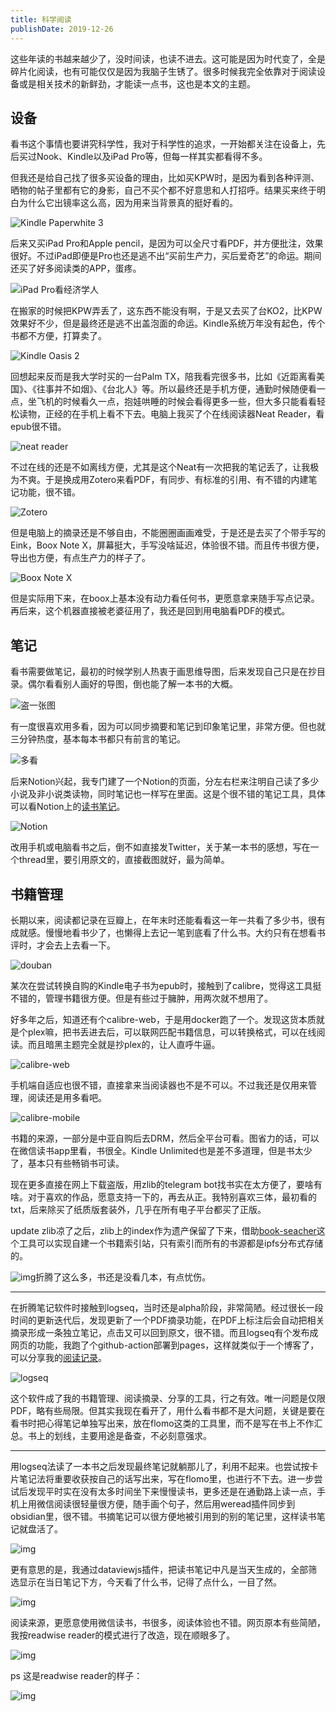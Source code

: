 ```yaml
---
title: 科学阅读
publishDate: 2019-12-26
---
```


这些年读的书越来越少了，没时间读，也读不进去。这可能是因为时代变了，全是碎片化阅读，也有可能仅仅是因为我脑子生锈了。很多时候我完全依靠对于阅读设备或是相关技术的新鲜劲，才能读一点书，这也是本文的主题。

## 设备

看书这个事情也要讲究科学性，我对于科学性的追求，一开始都关注在设备上，先后买过Nook、Kindle以及iPad Pro等，但每一样其实都看得不多。

但我还是给自己找了很多买设备的理由，比如买KPW时，是因为看到各种评测、晒物的帖子里都有它的身影，自己不买个都不好意思和人打招呼。结果买来终于明白为什么它出镜率这么高，因为用来当背景真的挺好看的。

![Kindle Paperwhite 3](https://pub-d5bcaa1465694f2b84727665eeded50e.r2.dev/network-asset-e8c87b4d1ae514495af4d64dc6d8f9bd-20230912223708-dpygw3c-20250104231510-ijpvip5.jpg)

后来又买iPad Pro和Apple pencil，是因为可以全尺寸看PDF，并方便批注，效果很好。不过iPad即便是Pro也还是逃不出“买前生产力，买后爱奇艺”的命运。期间还买了好多阅读类的APP，蛋疼。

![iPad Pro看经济学人](https://pub-d5bcaa1465694f2b84727665eeded50e.r2.dev/network-asset-a72a954a88708c55238b776252921c0d-20230912223708-jbermas-20250104231510-hvdwrr4.jpg)

在搬家的时候把KPW弄丢了，这东西不能没有啊，于是又去买了台KO2，比KPW效果好不少，但是最终还是逃不出盖泡面的命运。Kindle系统万年没有起色，传个书都不方便，打算卖了。

![Kindle Oasis 2](https://pub-d5bcaa1465694f2b84727665eeded50e.r2.dev/network-asset-f9ad001c15969389138f34ed91b2649d-20230912223708-6nojvxl-20250104231510-dyrhv2w.jpg)

回想起来反而是我大学时买的一台Palm TX，陪我看完很多书，比如《近距离看美国》、《往事并不如烟》、《台北人》等。所以最终还是手机方便，通勤时候随便看一点，坐飞机的时候看久一点，抱娃哄睡的时候会看得更多一些，但大多只能看看轻松读物，正经的在手机上看不下去。电脑上我买了个在线阅读器Neat Reader，看epub很不错。

![neat reader](https://pub-d5bcaa1465694f2b84727665eeded50e.r2.dev/network-asset-59b567cf76daaff83e495735f15f383f-20230912223708-z33o431-20250104231510-m7tp7h8.png)

不过在线的还是不如离线方便，尤其是这个Neat有一次把我的笔记丢了，让我极为不爽。于是换成用Zotero来看PDF，有同步、有标准的引用、有不错的内建笔记功能，很不错。

![Zotero](https://pub-d5bcaa1465694f2b84727665eeded50e.r2.dev/network-asset-image-20220328093543506-20230912223708-hb59o9o-20250104231510-rk4h2xa.png)

但是电脑上的摘录还是不够自由，不能圈圈画画难受，于是还是去买了个带手写的Eink，Boox Note X，屏幕挺大，手写没啥延迟，体验很不错。而且传书很方便，导出也方便，有点生产力的样子了。

![Boox Note X](https://pub-d5bcaa1465694f2b84727665eeded50e.r2.dev/network-asset-FMQq-rqVcAAe71s-20230912223708-awcx6za-20250104231510-z2z58k4.jpeg)

但是实际用下来，在boox上基本没有动力看任何书，更愿意拿来随手写点记录。再后来，这个机器直接被老婆征用了，我还是回到用电脑看PDF的模式。

## 笔记

看书需要做笔记，最初的时候学别人热衷于画思维导图，后来发现自己只是在抄目录。偶尔看看别人画好的导图，倒也能了解一本书的大概。

![盗一张图](https://pub-d5bcaa1465694f2b84727665eeded50e.r2.dev/network-asset-f73f79d56419d3d6ef8241c3893e979d-20230912223708-s3b2b3y-20250104231510-xz2mbhh.jpg)

有一度很喜欢用多看，因为可以同步摘要和笔记到印象笔记里，非常方便。但也就三分钟热度，基本每本书都只有前言的笔记。

![多看](https://pub-d5bcaa1465694f2b84727665eeded50e.r2.dev/network-asset-991f5300cc93374b515c8c99f5f0d0bd-20230912223708-3ltyz0y-20250104231510-4n6331i.png)

后来Notion兴起，我专门建了一个Notion的页面，分左右栏来注明自己读了多少小说及非小说类读物，同时笔记也一样写在里面。这是个很不错的笔记工具，具体可以看Notion上的[读书笔记](https://www.notion.so/a205f411cb604146b636e800999ccc7d)。

![Notion](https://pub-d5bcaa1465694f2b84727665eeded50e.r2.dev/network-asset-0c26652ed7a0203264b9b1cd466bacff-20230912223708-v5ilolv-20250104231511-n1522yj.png)

改用手机或电脑看书之后，倒不如直接发Twitter，关于某一本书的感想，写在一个thread里，要引用原文的，直接截图就好，最为简单。

## 书籍管理

长期以来，阅读都记录在豆瓣上，在年末时还能看看这一年一共看了多少书，很有成就感。慢慢地看书少了，也懒得上去记一笔到底看了什么书。大约只有在想看书评时，才会去上去看一下。

![douban](https://pub-d5bcaa1465694f2b84727665eeded50e.r2.dev/network-asset-d5cc5cd4b3bb505d29d25b71380dc647-20230912223708-yor0uky-20250104231511-lqmhc8q.png)

某次在尝试转换自购的Kindle电子书为epub时，接触到了calibre，觉得这工具挺不错的，管理书籍很方便。但是有些过于臃肿，用两次就不想用了。

好多年之后，知道还有个calibre-web，于是用docker跑了一个。发现这货本质就是个plex嘛，把书丢进去后，可以联网匹配书籍信息，可以转换格式，可以在线阅读。而且暗黑主题完全就是抄plex的，让人直呼牛逼。

![calibre-web](https://pub-d5bcaa1465694f2b84727665eeded50e.r2.dev/network-asset-923d143095df51608037306a5f674a27-20230912223708-n8lqsj4-20250104231511-ygdfj5g.jpg)

手机端自适应也很不错，直接拿来当阅读器也不是不可以。不过我还是仅用来管理，阅读还是用多看吧。

![calibre-mobile](https://pub-d5bcaa1465694f2b84727665eeded50e.r2.dev/network-asset-3b1e0e0313ea47a783abc01426f06ca4-20230912223708-pt72ptk-20250104231511-7f1n49u.jpg)

书籍的来源，一部分是中亚自购后去DRM，然后全平台可看。图省力的话，可以在微信读书app里看，书很全。Kindle Unlimited也是差不多道理，但是书太少了，基本只有些畅销书可读。

现在更多直接在网上下载盗版，用zlib的telegram bot找书实在太方便了，要啥有啥。对于喜欢的作品，愿意支持一下的，再去从正。我特别喜欢三体，最初看的txt，后来除买了纸质版套装外，几乎在所有电子平台都买了正版。

update zlib凉了之后，zlib上的index作为遗产保留了下来，借助[book-seacher](https://github.com/book-searcher-org/book-searcher)这个工具可以实现自建一个书籍索引站，只有索引而所有的书源都是ipfs分布式存储的。

![img](https://pub-d5bcaa1465694f2b84727665eeded50e.r2.dev/network-asset-image-pjsl-20230912223708-2awpc00-20250104231511-zxtkugi.png)折腾了这么多，书还是没看几本，有点忧伤。

---

在折腾笔记软件时接触到logseq，当时还是alpha阶段，非常简陋。经过很长一段时间的更新迭代后，发现更新了一个PDF摘录功能，在PDF上标注后会自动把相关摘录形成一条独立笔记，点击又可以回到原文，很不错。而且logseq有个发布成网页的功能，我跑了个github-action部署到pages，这样就类似于一个博客了，可以分享我的[阅读记录](https://log.861204.xyz/#/page/阅读记录)。

![logseq](https://pub-d5bcaa1465694f2b84727665eeded50e.r2.dev/network-asset-a009806bb0d433fd36012d6dbc861698-20230912223708-js6o26y-20250104231511-x9u9shk.png)

这个软件成了我的书籍管理、阅读摘录、分享的工具，行之有效。唯一问题是仅限PDF，略有些局限。但其实我现在看开了，用什么看书都不是大问题，关键是要在看书时把心得笔记单独写出来，放在flomo这类的工具里，而不是写在书上不作汇总。书上的划线，主要用途是备查，不必刻意强求。

---

用logseq法读了一本书之后发现最终笔记就躺那儿了，利用不起来。也尝试按卡片笔记法将重要收获按自己的话写出来，写在flomo里，也进行不下去。进一步尝试后发现平时实在没有太多时间坐下来慢慢读书，更多还是在通勤路上读一点，手机上用微信阅读很轻量很方便，随手画个句子，然后用weread插件同步到obsidian里，很不错。书摘笔记可以很方便地被引用到的别的笔记里，这样读书笔记就盘活了。

![img](https://pub-d5bcaa1465694f2b84727665eeded50e.r2.dev/network-asset-image-uzaw-20230912223708-0y89qod-20250104231511-2od85n9.png)

更有意思的是，我通过dataviewjs插件，把读书笔记中凡是当天生成的，全部筛选显示在当日笔记下方，今天看了什么书，记得了点什么，一目了然。

![img](https://pub-d5bcaa1465694f2b84727665eeded50e.r2.dev/network-asset-image-nqop-20230912223708-t3bl98e-20250104231511-3je5oei.png)

阅读来源，更愿意使用微信读书，书很多，阅读体验也不错。网页原本有些简陋，我按readwise reader的模式进行了改造，现在顺眼多了。

![img](https://pub-d5bcaa1465694f2b84727665eeded50e.r2.dev/network-asset-image-wkplhrbe-20250104231511-qvpmv4e.png)

ps 这是readwise reader的样子：

![img](https://pub-d5bcaa1465694f2b84727665eeded50e.r2.dev/network-asset-image-iqvkxzjd-20250104231511-3umymao.png)

